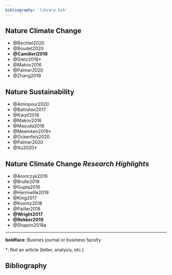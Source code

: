 ```yaml
---
bibliography: 'library.bib'
---
```



## Nature Climate Change

* @Bechtel2020
* @Boudet2020
* **@Camilleri2019**
* @Dietz2018*
* @Makov2016
* @Palmer2020
* @Zhang2019

## Nature Sustainability

* @Aminpour2020
* @Battiston2017
* @Karpf2018
* @Makov2016
* @Masuda2018
* @Meemken2019*
* @Ockenfels2020
* @Palmer2020
* @Xu2020*

## Nature Climate Change _Research Highlights_

* @Aronczyk2019
* @Brulle2018
* @Gupta2016
* @Hermwille2019
* @King2017
* @Koontz2018
* @Pailler2018
* **@Wright2017**
* **@Rekker2019**
* @Shapiro2018a

---

**boldface**: Busines journal or business faculty

\*: Not an article (letter, analysis, etc.)

## Bibliography